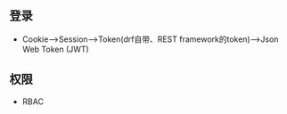 

## 登录

- Cookie-->Session-->Token(drf自带、REST framework的token)-->Json Web Token (JWT)

## 权限

- RBAC